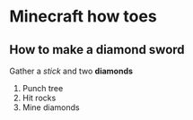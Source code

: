 # Minecraft how toes

## How to make a diamond sword

Gather a _stick_ and two **diamonds**

1. Punch tree
2. Hit rocks
3. Mine diamonds